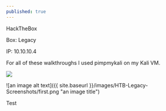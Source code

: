 ```yaml
---
published: true
---
```

HackTheBox

Box: Legacy

IP: 10.10.10.4

For all of these walkthroughs I used pimpmykali on my Kali VM.

![]({{White-Hat-Security.github.io}}https://raw.githubusercontent.com/White-Hat-Security/White-Hat-Security.github.io/master/images/config.png)

![an image alt text]({{ site.baseurl }}/images/HTB-Legacy-Screenshots/first.png "an image title")

Test
